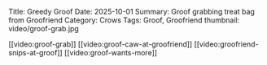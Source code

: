 Title: Greedy Groof
Date: 2025-10-01
Summary: Groof grabbing treat bag from Groofriend
Category: Crows
Tags: Groof, Groofriend
thumbnail: video/groof-grab.jpg

[[video:groof-grab]]
[[video:groof-caw-at-groofriend]]
[[video:groofriend-snips-at-groof]]
[[video:groof-wants-more]]
